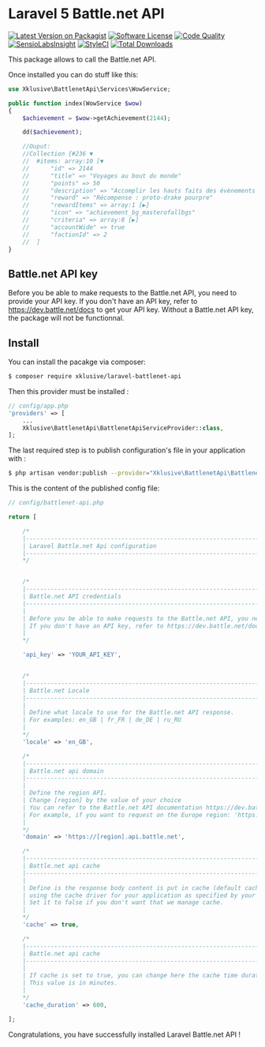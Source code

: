 # Laravel 5 Battle.net API


[![Latest Version on Packagist](https://img.shields.io/packagist/v/xklusive/laravel-battlenet-api.svg?style=flat-square)](https://packagist.org/packages/xklusive/laravel-battlenet-api)
[![Software License](https://img.shields.io/badge/license-MIT-brightgreen.svg?style=flat-square)](LICENSE.md)
[![Code Quality](https://scrutinizer-ci.com/g/xklusive/laravel-battlenet-api/badges/quality-score.png?b=master)](https://scrutinizer-ci.com/g/xklusive/laravel-battlenet-api/?branch=master)
[![SensioLabsInsight](https://insight.sensiolabs.com/projects/02f8f016-b462-4c0c-85b7-afc51b1a3b6a/mini.png)](https://insight.sensiolabs.com/projects/02f8f016-b462-4c0c-85b7-afc51b1a3b6a)
[![StyleCI](https://styleci.io/repos/79335460/shield)](https://styleci.io/repos/79335460)
[![Total Downloads](https://img.shields.io/packagist/dt/xklusive/laravel-battlenet-api.svg?style=flat-square)](https://packagist.org/packages/xklusive/laravel-battlenet-api)

This package allows to call the Battle.net API.

Once installed you can do stuff like this:

```php
use Xklusive\BattlenetApi\Services\WowService;

public function index(WowService $wow)
{
	$achievement = $wow->getAchievement(2144);

	dd($achievement);

	//Ouput: 
	//Collection {#236 ▼
  	//	#items: array:10 [▼
	//	    "id" => 2144
	//	    "title" => "Voyages au bout du monde"
	//	    "points" => 50
	//	    "description" => "Accomplir les hauts faits des évènements mondiaux listés ci-dessous."
	//	    "reward" => "Récompense : proto-drake pourpre"
	//	    "rewardItems" => array:1 [▶]
	//	    "icon" => "achievement_bg_masterofallbgs"
	//	    "criteria" => array:8 [▶]
	//	    "accountWide" => true
	//	    "factionId" => 2
	//	]
}

```

## Battle.net API key
Before you be able to make requests to the Battle.net API, you need to provide your API key.
If you don't have an API key, refer to https://dev.battle.net/docs to get your API key.
Without a Battle.net API key, the package will not be functionnal.

## Install
 
You can install the pacakge via composer:
```bash
$ composer require xklusive/laravel-battlenet-api
```
 
Then this provider must be installed :
```php
// config/app.php
'providers' => [
	...
    Xklusive\BattlenetApi\BattlenetApiServiceProvider::class,
];
```
 
The last required step is to publish configuration's file in your application with :
```bash
$ php artisan vendor:publish --provider="Xklusive\BattlenetApi\BattlenetApiServiceProvider" --tag="config"
```

This is the content of the published config file:
```php
// config/battlenet-api.php

return [

    /*
    |--------------------------------------------------------------------------
    | Laravel Battle.net Api configuration
    |--------------------------------------------------------------------------
    */


    /*
    |--------------------------------------------------------------------------
    | Battle.net API credentials
    |--------------------------------------------------------------------------
    |
    | Before you be able to make requests to the Battle.net API, you need to provide your API key.
    | If you don't have an API key, refer to https://dev.battle.net/docs to get an API key
    |
    */

    'api_key' => 'YOUR_API_KEY',


    /*
    |--------------------------------------------------------------------------
    | Battle.net Locale
    |--------------------------------------------------------------------------
    |
    | Define what locale to use for the Battle.net API response.
    | For examples: en_GB | fr_FR | de_DE | ru_RU
    |
    */
    'locale' => 'en_GB',

    /*
    |--------------------------------------------------------------------------
    | Battle.net api domain
    |--------------------------------------------------------------------------
    |
    | Define the region API. 
    | Change [region] by the value of your choice
    | You can refer to the Battle.net API documentation https://dev.battle.net/io-docs
    | For example, if you want to request on the Europe region: 'https://eu.api.battle.net'
    |
    */
    'domain' => 'https://[region].api.battle.net',

    /*
    |--------------------------------------------------------------------------
    | Battle.net api cache
    |--------------------------------------------------------------------------
    |
    | Define is the response body content is put in cache (default cache time is 10 hours), 
    | using the cache driver for your application as specified by your cache configuration file.
    | Set it to false if you don't want that we manage cache.
    |
    */
    'cache' => true,

    /*
    |--------------------------------------------------------------------------
    | Battle.net api cache
    |--------------------------------------------------------------------------
    |
    | If cache is set to true, you can change here the cache time duration
    | This value is in minutes.
    |
    */
    'cache_duration' => 600,

];

```
 
Congratulations, you have successfully installed Laravel Battle.net API !
